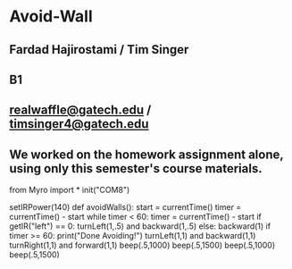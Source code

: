 Avoid-Wall
==========
## Fardad Hajirostami / Tim Singer
## B1
## realwaffle@gatech.edu / timsinger4@gatech.edu
## We worked on the homework assignment alone, using only this semester's course materials.

from Myro import *
init("COM8")

setIRPower(140)
def avoidWalls():
    start = currentTime()
    timer = currentTime() - start
    while timer < 60:
        timer = currentTime() - start
        if getIR("left") == 0:
            turnLeft(1,.5) and backward(1,.5)
        else:
            backward(1)
    if timer >= 60:
        print("Done Avoiding!")
        turnLeft(1,1) and backward(1,1)
        turnRight(1,1) and forward(1,1)
        beep(.5,1000)
        beep(.5,1500)
        beep(.5,1000)
        beep(.5,1500)
